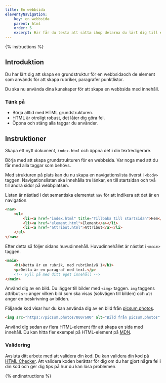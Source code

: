 ```yaml
---
title: En webbsida
eleventyNavigation:
    key: en webbsida
    parent: html
    order: 5
    excerpt: Här får du testa att sätta ihop delarna du lärt dig till en webbsida.
---
```


{% instructions %}

## Introduktion

Du har lärt dig att skapa en grundstruktur för en webbsidaoch de element som används för att skapa rubriker, paragrafer punktlistor.

Du ska nu använda dina kunskaper för att skapa en webbsida med innehåll.

### Tänk på

-   Börja alltid med HTML grundstrukturen.
-   HTML är otroligt robust, det låter dig göra fel.
-   Öppna och stäng alla taggar du använder.

## Instruktioner

Skapa ett nytt dokument, `index.html` och öppna det i din textredigerare.

Börja med att skapa grundstrukturen för en webbsida. Var noga med att du får med alla taggar som behövs.

Med strukturen på plats kan du nu skapa en navigationslista överst i `<body>` taggen. Navigationslistan ska innehålla tre länkar, en till startsidan och två till andra sidor på webbplatsen.

Listan är nästlad i det semantiska elementet `nav` för att indikera att det är en navigation.

```html
<nav>
    <ul>
        <li><a href="index.html" title="Tillbaka till startsidan">Hem</a></li>
        <li><a href="element.html">Element</a></li>
        <li><a href="attribut.html">Attribut</a></li>
    </ul>
</nav>
```

Efter detta så följer sidans huvudinnehåll. Huvudinnehållet är nästlat i `<main>` taggen.

```html
<main>
    <h1>Detta är en rubrik, med rubriknivå 1</h1>
    <p>Detta är en paragraf med text.</p>
    <!-- Fyll på med ditt eget innehåll -->
</main>
```

Använd dig av en bild. Du lägger till bilder med `<img>` taggen. `img` taggens attribut `src` anger vilken bild som ska visas (sökvägen till bilden) och `alt` anger en beskrivning av bilden.

Följande kod visar hur du kan använda dig av en bild från [picsum.photos](https://picsum.photos/).

```html
<img src="https://picsum.photos/800/600" alt="Bild från picsum.photos" />
```

Använd dig sedan av flera HTML-element för att skapa en sida med innehåll. Du kan hitta fler exempel på HTML-element på [MDN](https://developer.mozilla.org/en-US/docs/Web/HTML/Element).

### Validering

Avsluta ditt arbete med att validera din kod. Du kan validera din kod på [HTML Checker](https://validator.w3.org/nu/). Att validera koden berättar för dig om du har gjort några fel i din kod och ger dig tips på hur du kan lösa problemen.

{% endinstructions %}
